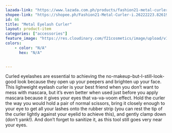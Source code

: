 ```yaml
---
lazada-link: "https://www.lazada.com.ph/products/fashion21-metal-curler-i254090499-s348995848.html?spm=a2o4l.seller.list.40.5de16cc9YaIUpI&mp=1"
shopee-link: "https://shopee.ph/Fashion21-Metal-Curler-i.26222223.826193958"
id: 66
title: "Metal Eyelash Curler"
layout: product-item
categories: ["accessories"]
feature_image: "https://res.cloudinary.com/f21cosmetics/image/upload/v1598008733/curler_zuk6tq.jpg"
colors:
    - color: "N/A"
      hex: "N/A"
      

---
```

Curled eyelashes are essential to achieving the no-makeup-but-I-still-look-good look because they open up your peepers and brighten up your face. This lighweight eyelash curler is your best friend when you don’t want to mess with mascara, but it’s even better when used just before you apply mascara because it gives your eyes that va-va-voom effect. Hold the curler the way you would hold a pair of normal scissors, bring it closely enough to your eye to get all your lashes onto the rubber strip (you can rest the tip of the curler lightly against your eyelid to achieve this), and gently clamp down (don’t yank!). And don’t forget to sanitize it, as this tool still goes very near your eyes.
